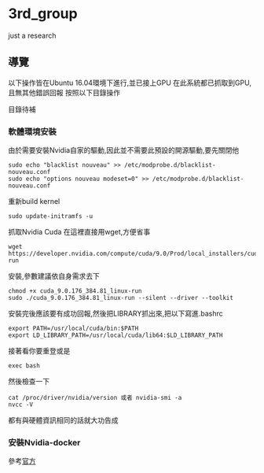 # 3rd_group
just a research

## 導覽
以下操作皆在Ubuntu 16.04環境下進行,並已接上GPU
在此系統都已抓取到GPU,且無其他錯誤回報
按照以下目錄操作

目錄待補
### 軟體環境安裝

由於需要安裝Nvidia自家的驅動,因此並不需要此預設的開源驅動,要先關閉他
```
sudo echo "blacklist nouveau" >> /etc/modprobe.d/blacklist-nouveau.conf
sudo echo "options nouveau modeset=0" >> /etc/modprobe.d/blacklist-nouveau.conf  
```

重新build kernel
```
sudo update-initramfs -u
```

抓取Nvidia Cuda 在這裡直接用wget,方便省事
```
wget https://developer.nvidia.com/compute/cuda/9.0/Prod/local_installers/cuda_9.0.176_384.81_linux-run
```

安裝,參數建議依自身需求去下
```
chmod +x cuda_9.0.176_384.81_linux-run
sudo ./cuda_9.0.176_384.81_linux-run --silent --driver --toolkit
```

安裝完後應該要有成功回報,然後把LIBRARY抓出來,把以下寫進.bashrc
```
export PATH=/usr/local/cuda/bin:$PATH
export LD_LIBRARY_PATH=/usr/local/cuda/lib64:$LD_LIBRARY_PATH
```

接著看你要重登或是
```
exec bash
```
然後檢查一下
```
cat /proc/driver/nvidia/version 或者 nvidia-smi -a
nvcc -V
```
都有與硬體資訊相同的話就大功告成


### 安裝Nvidia-docker 

參考[官方](https://github.com/NVIDIA/nvidia-docker)
